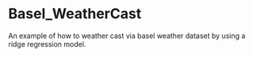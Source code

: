 # Basel_WeatherCast
An example of how to weather cast via basel weather dataset by using a ridge regression model.
